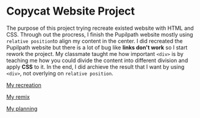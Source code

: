 # **Copycat Website Project**

The purpose of this project trying recreate existed website with HTML and CSS. Through out the procress, I finish the Pupilpath website mostly using `relative position`to align my content in the center. I did recreated the Pupilpath website but there is a lot of bug like **links don't work** so I start rework the project. My classmate taught me how important `<div>` is by teaching me how you could divide the content into different division and apply **CSS** to it. In the end, I did archieve the result that I want by using `<div>`, not overlying on `relative position`. 

[My recreation](https://hengshengl7714.github.io/copy-website-project/)

[My remix](https://hengshengl7714.github.io/copy-website-project/remix.html)

[My planning](https://docs.google.com/document/d/1eSryRCSFRYPXg6hPANwHAN-a_o0mGNk-LDBbeeTGlCU/edit)